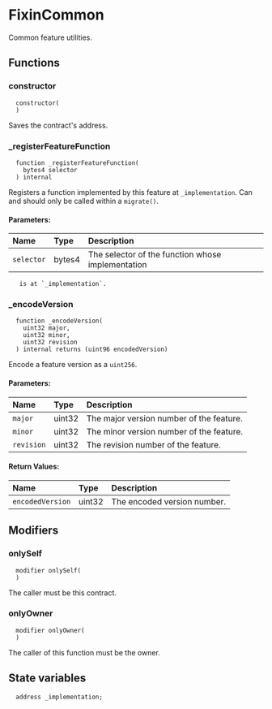 # FixinCommon

Common feature utilities.

## Functions

### constructor

```solidity
  constructor(
  )
```

Saves the contract's address.

### \_registerFeatureFunction

```solidity
  function _registerFeatureFunction(
    bytes4 selector
  ) internal
```

Registers a function implemented by this feature at `_implementation`.
Can and should only be called within a `migrate()`.

#### Parameters:

| Name       | Type   | Description                                       |
| :--------- | :----- | :------------------------------------------------ |
| `selector` | bytes4 | The selector of the function whose implementation |

       is at `_implementation`.

### \_encodeVersion

```solidity
  function _encodeVersion(
    uint32 major,
    uint32 minor,
    uint32 revision
  ) internal returns (uint96 encodedVersion)
```

Encode a feature version as a `uint256`.

#### Parameters:

| Name       | Type   | Description                              |
| :--------- | :----- | :--------------------------------------- |
| `major`    | uint32 | The major version number of the feature. |
| `minor`    | uint32 | The minor version number of the feature. |
| `revision` | uint32 | The revision number of the feature.      |

#### Return Values:

| Name             | Type   | Description                 |
| :--------------- | :----- | :-------------------------- |
| `encodedVersion` | uint32 | The encoded version number. |

## Modifiers

### onlySelf

```solidity
  modifier onlySelf(
  )
```

The caller must be this contract.

### onlyOwner

```solidity
  modifier onlyOwner(
  )
```

The caller of this function must be the owner.

## State variables

```solidity
  address _implementation;
```
